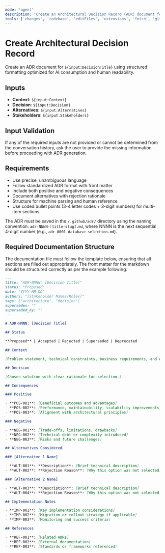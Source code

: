 ```yaml
---
mode: 'agent'
description: 'Create an Architectural Decision Record (ADR) document for AI-optimized decision documentation.'
tools: ['changes', 'codebase', 'editFiles', 'extensions', 'fetch', 'githubRepo', 'openSimpleBrowser', 'problems', 'runTasks', 'search', 'searchResults', 'terminalLastCommand', 'terminalSelection', 'testFailure', 'usages', 'vscodeAPI']
---
```

# Create Architectural Decision Record

Create an ADR document for `${input:DecisionTitle}` using structured formatting optimized for AI consumption and human readability.

## Inputs

- **Context**: `${input:Context}`
- **Decision**: `${input:Decision}`
- **Alternatives**: `${input:Alternatives}`
- **Stakeholders**: `${input:Stakeholders}`

## Input Validation

If any of the required inputs are not provided or cannot be determined from the conversation history, ask the user to provide the missing information before proceeding with ADR generation.

## Requirements

- Use precise, unambiguous language
- Follow standardized ADR format with front matter
- Include both positive and negative consequences
- Document alternatives with rejection rationale
- Structure for machine parsing and human reference
- Use coded bullet points (3-4 letter codes + 3-digit numbers) for multi-item sections

The ADR must be saved in the `/.github/adr/` directory using the naming convention: `adr-NNNN-[title-slug].md`, where NNNN is the next sequential 4-digit number (e.g., `adr-0001-database-selection.md`).

## Required Documentation Structure

The documentation file must follow the template below, ensuring that all sections are filled out appropriately. The front matter for the markdown should be structured correctly as per the example following:

```md
---
title: "ADR-NNNN: [Decision Title]"
status: "Proposed"
date: "YYYY-MM-DD"
authors: "[Stakeholder Names/Roles]"
tags: ["architecture", "decision"]
supersedes: ""
superseded_by: ""
---

# ADR-NNNN: [Decision Title]

## Status

**Proposed** | Accepted | Rejected | Superseded | Deprecated

## Context

[Problem statement, technical constraints, business requirements, and environmental factors requiring this decision.]

## Decision

[Chosen solution with clear rationale for selection.]

## Consequences

### Positive

- **POS-001**: [Beneficial outcomes and advantages]
- **POS-002**: [Performance, maintainability, scalability improvements]
- **POS-003**: [Alignment with architectural principles]

### Negative

- **NEG-001**: [Trade-offs, limitations, drawbacks]
- **NEG-002**: [Technical debt or complexity introduced]
- **NEG-003**: [Risks and future challenges]

## Alternatives Considered

### [Alternative 1 Name]

- **ALT-001**: **Description**: [Brief technical description]
- **ALT-002**: **Rejection Reason**: [Why this option was not selected]

### [Alternative 2 Name]

- **ALT-003**: **Description**: [Brief technical description]
- **ALT-004**: **Rejection Reason**: [Why this option was not selected]

## Implementation Notes

- **IMP-001**: [Key implementation considerations]
- **IMP-002**: [Migration or rollout strategy if applicable]
- **IMP-003**: [Monitoring and success criteria]

## References

- **REF-001**: [Related ADRs]
- **REF-002**: [External documentation]
- **REF-003**: [Standards or frameworks referenced]
```
